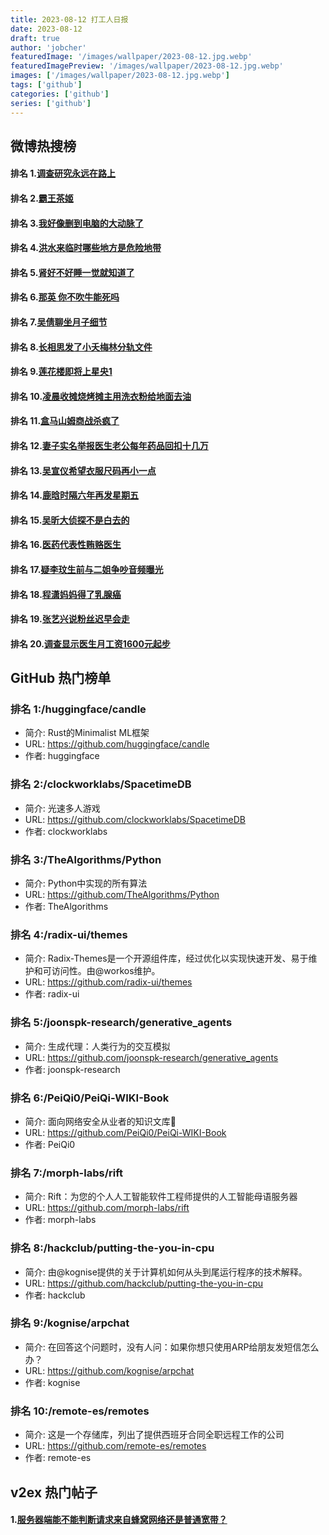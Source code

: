 ```yaml
---
title: 2023-08-12 打工人日报
date: 2023-08-12
draft: true
author: 'jobcher'
featuredImage: '/images/wallpaper/2023-08-12.jpg.webp'
featuredImagePreview: '/images/wallpaper/2023-08-12.jpg.webp'
images: ['/images/wallpaper/2023-08-12.jpg.webp']
tags: ['github']
categories: ['github']
series: ['github']
---
```


## 微博热搜榜

#### 排名 1.[调查研究永远在路上](https://s.weibo.com/weibo?q=调查研究永远在路上)
#### 排名 2.[霸王茶姬](https://s.weibo.com/weibo?q=霸王茶姬)
#### 排名 3.[我好像删到电脑的大动脉了](https://s.weibo.com/weibo?q=我好像删到电脑的大动脉了)
#### 排名 4.[洪水来临时哪些地方是危险地带](https://s.weibo.com/weibo?q=洪水来临时哪些地方是危险地带)
#### 排名 5.[肾好不好睡一觉就知道了](https://s.weibo.com/weibo?q=肾好不好睡一觉就知道了)
#### 排名 6.[那英 你不吹牛能死吗](https://s.weibo.com/weibo?q=那英你不吹牛能死吗)
#### 排名 7.[吴倩聊坐月子细节](https://s.weibo.com/weibo?q=吴倩聊坐月子细节)
#### 排名 8.[长相思发了小夭梅林分轨文件](https://s.weibo.com/weibo?q=长相思发了小夭梅林分轨文件)
#### 排名 9.[莲花楼即将上星央1](https://s.weibo.com/weibo?q=莲花楼即将上星央1)
#### 排名 10.[凌晨收摊烧烤摊主用洗衣粉给地面去油](https://s.weibo.com/weibo?q=凌晨收摊烧烤摊主用洗衣粉给地面去油)
#### 排名 11.[盒马山姆商战杀疯了](https://s.weibo.com/weibo?q=盒马山姆商战杀疯了)
#### 排名 12.[妻子实名举报医生老公每年药品回扣十几万](https://s.weibo.com/weibo?q=妻子实名举报医生老公每年药品回扣十几万)
#### 排名 13.[吴宣仪希望衣服尺码再小一点](https://s.weibo.com/weibo?q=吴宣仪希望衣服尺码再小一点)
#### 排名 14.[鹿晗时隔六年再发星期五](https://s.weibo.com/weibo?q=鹿晗时隔六年再发星期五)
#### 排名 15.[吴昕大侦探不是白去的](https://s.weibo.com/weibo?q=吴昕大侦探不是白去的)
#### 排名 16.[医药代表性贿赂医生](https://s.weibo.com/weibo?q=医药代表性贿赂医生)
#### 排名 17.[疑李玟生前与二姐争吵音频曝光](https://s.weibo.com/weibo?q=疑李玟生前与二姐争吵音频曝光)
#### 排名 18.[程潇妈妈得了乳腺癌](https://s.weibo.com/weibo?q=程潇妈妈得了乳腺癌)
#### 排名 19.[张艺兴说粉丝迟早会走](https://s.weibo.com/weibo?q=张艺兴说粉丝迟早会走)
#### 排名 20.[调查显示医生月工资1600元起步](https://s.weibo.com/weibo?q=调查显示医生月工资1600元起步)
## GitHub 热门榜单

### 排名 1:/huggingface/candle
- 简介: Rust的Minimalist ML框架
- URL: https://github.com/huggingface/candle
- 作者: huggingface 

### 排名 2:/clockworklabs/SpacetimeDB
- 简介: 光速多人游戏
- URL: https://github.com/clockworklabs/SpacetimeDB
- 作者: clockworklabs 

### 排名 3:/TheAlgorithms/Python
- 简介: Python中实现的所有算法
- URL: https://github.com/TheAlgorithms/Python
- 作者: TheAlgorithms 

### 排名 4:/radix-ui/themes
- 简介: Radix-Themes是一个开源组件库，经过优化以实现快速开发、易于维护和可访问性。由@workos维护。
- URL: https://github.com/radix-ui/themes
- 作者: radix-ui 

### 排名 5:/joonspk-research/generative_agents
- 简介: 生成代理：人类行为的交互模拟
- URL: https://github.com/joonspk-research/generative_agents
- 作者: joonspk-research 

### 排名 6:/PeiQi0/PeiQi-WIKI-Book
- 简介: 面向网络安全从业者的知识文库🍃
- URL: https://github.com/PeiQi0/PeiQi-WIKI-Book
- 作者: PeiQi0 

### 排名 7:/morph-labs/rift
- 简介: Rift：为您的个人人工智能软件工程师提供的人工智能母语服务器
- URL: https://github.com/morph-labs/rift
- 作者: morph-labs 

### 排名 8:/hackclub/putting-the-you-in-cpu
- 简介: 由@kognise提供的关于计算机如何从头到尾运行程序的技术解释。
- URL: https://github.com/hackclub/putting-the-you-in-cpu
- 作者: hackclub 

### 排名 9:/kognise/arpchat
- 简介: 在回答这个问题时，没有人问：如果你想只使用ARP给朋友发短信怎么办？
- URL: https://github.com/kognise/arpchat
- 作者: kognise 

### 排名 10:/remote-es/remotes
- 简介: 这是一个存储库，列出了提供西班牙合同全职远程工作的公司
- URL: https://github.com/remote-es/remotes
- 作者: remote-es 

## v2ex 热门帖子

#### 1.[服务器端能不能判断请求来自蜂窝网络还是普通宽带？](https://www.v2ex.com/t/964620#reply1)
